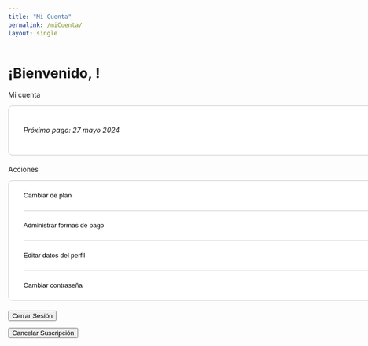 ```yaml
---
title: "Mi Cuenta"
permalink: /miCuenta/
layout: single
---
```


<h1> ¡Bienvenido, <span id="username"></span>! </h1>


<style>

.plan {
  width: 800px; /* Ancho deseado de cada plan */
  padding: 10px;
  border: 1px solid #ccc;
  border-radius: 8px;
  background: white;
  text-align: left;
  margin-bottom: 20px; /* Espacio inferior entre cada plan */
  margin-top: 0px;
  margin-left: 0px;
  margin-right: 12px;
}

.plan-contenido {
padding-left: 20px; /* Añade un margen a la izquierda del contenido */
}
  
.linea {
  width: 750px;
  height: 1px;
  background: linear-gradient(to right, #ccc 0%, #ccc 100%, transparent 50%, transparent 100%);
  margin-bottom: 10px; /* Espacio inferior entre cada plan */
  margin-top: 10px;
  margin-left: 20px;
}

/* Estilo CSS para alinear la imagen a la derecha */
img {
  float: right; /* Alinea la imagen a la derecha */
  margin-left: 10px; /* Agrega un margen izquierdo para separar la imagen del texto */
  /*margin-top: 10.125px;*/
  margin-bottom: 10px; /* Espacio inferior entre cada plan */
  margin-top: 10px;
}

.boton {
  display: inline-block;
  padding: 0px 0px;
  padding-left: 20px; /* Añade un margen a la izquierda del texto dentro del botón */
  padding-right: 20px; /* Añade un margen a la izquierda del texto dentro del botón */
  width: 780px; /* Establece el ancho deseado para el botón */
  text-align: left; /* Alinea el texto a la izquierda dentro del botón */
  background: white;
  border: none;
  border-radius: 5px;
  cursor: pointer;
  text-decoration: none;
  line-height: 40px; /* Centra verticalmente el texto */
  outline: none; /* Quita el borde azul al hacer clic en el botón */
}

  .boton:hover {
  background-color: #f4f4f4;
}
.boton:focus, .boton:active {
  background-color: #c3c3c3; /* Cambia el color de fondo al hacer foco o clic en el botón */
outline: none; /* Quita el borde azul al hacer foco en el botón */
}


  
</style>



Mi cuenta 

<div class="plan">
  <div class="plan-contenido">
    <h2><span id="subscription-plan"></span></h2>
    <h6>Próximo pago: 27 mayo 2024</h6>
  </div>
</div>



Acciones

<div class="plan">
  <button class="boton">
  Cambiar de plan
  <img src="/assets/images/angulo-derecho.svg" width="20" height="20" style="vertical-align: middle;">
  </button>
  <div class="linea"></div>
  <button class="boton">
    Administrar formas de pago
    <img src="/assets/images/angulo-derecho.svg" width="20" height="20" style="vertical-align: middle;">
  </button>
  <div class="linea"></div>
  <button class="boton">
    Editar datos del perfil
    <img src="/assets/images/angulo-derecho.svg" width="20" height="20" style="vertical-align: middle;">
  </button>
  <div class="linea"></div>
  <button class="boton">
    Cambiar contraseña
    <img src="/assets/images/angulo-derecho.svg" width="20" height="20" style="vertical-align: middle;">
  </button>

</div>

<!-- Logout button -->
<button onclick="logout()">Cerrar Sesión</button>

<!-- Display subscription plan -->
<p id="subscription-plan"></p>

<!-- Unsubscribe button -->
<button onclick="cancelSubscription()">Cancelar Suscripción</button>

<script>
  // Netlify Identity script and event handling
  netlifyIdentity.on('login', user => {
    // Additional actions after login if needed

    // Display welcome message and username
    const usernameSpan = document.getElementById('username');
    if (usernameSpan) {
      usernameSpan.innerText = user.user_metadata.full_name || user.email;
    }

    // Display subscription plan
    const subscriptionPlan = user.user_metadata.subscription_plan;
    if (subscriptionPlan) {
      const subscriptionPlanElement = document.getElementById('subscription-plan');
      subscriptionPlanElement.textContent = "Plan " + subscriptionPlan;
      console.log('Subscription plan:', subscriptionPlan);
    } else {
      console.log('User', user);
      console.log('sin plan de suscripción');
    }
  });

  netlifyIdentity.on('logout', () => {
    // Additional actions after logout if needed

    // Clear username on logout
    const usernameSpan = document.getElementById('username');
    if (usernameSpan) {
      usernameSpan.innerText = '';
    }
  });

  function logout() {
    netlifyIdentity.logout();
  }

  function cancelSubscription() {
    // Confirm cancellation
    const confirmation = confirm('¿Estás seguro de que quieres cancelar tu suscripción?');

    if (confirmation) {
      // Get current user
      const user = netlifyIdentity.currentUser();

      // Check if user is logged in
      if (!user) {
        alert('Por favor, inicia sesión para cancelar tu suscripción.');
        return;
      }

      // Get subscription ID from user metadata
      const subscriptionPlan = user.user_metadata.subscription_plan;

      // Check if subscription ID exists
      if (!subscriptionPlan) {
        alert('No se encontró ninguna suscripción asociada a tu cuenta.');
        return;
      }

      // Send request to cancel subscription
      fetch('/.netlify/functions/server', {
        method: 'POST',
        headers: {
          'Content-Type': 'application/json'
        },
        body: JSON.stringify({
          action: 'cancel_subscription'
        })
      })
      .then(response => {
        if (response.ok) {
          // Remove subscription_plan from user metadata
          console.log('User', user);
          user.update({
            data: { subscription_plan: null }
          })
          console.log('User', user);
          alert('¡Tu suscripción ha sido cancelada con éxito!');
          // Refresh the page to reflect changes
          window.location.reload();
        } else {
          alert('Error al cancelar la suscripción: ' + data.error);
        }
      })
      .catch(error => {
        console.error('Error al cancelar la suscripción:', error);
        alert('Error al cancelar la suscripción. Por favor, inténtalo de nuevo más tarde.');
      });
    }
  }
</script>
